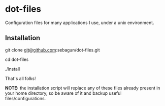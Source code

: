 dot-files
=========

Configuration files for many applications I use, under a unix environment.

Installation
------------

git clone git@github.com:sebagun/dot-files.git

cd dot-files

./install

That's all folks!

**NOTE:** the installation script will replace any of these files already present in your home directory, so be aware of it and backup useful files/configurations.
